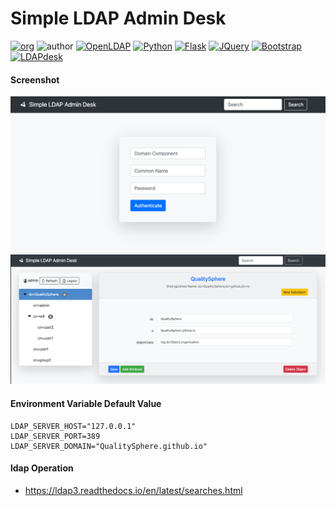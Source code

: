 # Simple LDAP Admin Desk

[![org](https://img.shields.io/static/v1?style=for-the-badge&label=org&message=Assurance%20Sphere&color=ff582c)](https://will.bowxeon.com)
![author](https://img.shields.io/static/v1?style=for-the-badge&label=author&message=v.stone@163.com&color=blue)
[![OpenLDAP](https://img.shields.io/static/v1?style=for-the-badge&logo=slapd&label=OpenLDAP&message=2.4&color=cb1b49)](https://www.openldap.org/doc/admin24/)
[![Python](https://img.shields.io/static/v1?style=for-the-badge&logo=python&label=Python&message=3.8&color=306ba1)](https://docs.python.org/release/3.8.11/)
[![Flask](https://img.shields.io/static/v1?style=for-the-badge&logo=flask&label=Flask&message=1.1&color=d4d4d4)](https://flask.palletsprojects.com/en/1.1.x/)
[![JQuery](https://img.shields.io/static/v1?style=for-the-badge&logo=jquery&label=jquery&message=3.6&color=d4d4d4)](https://api.jquery.com/)
[![Bootstrap](https://img.shields.io/static/v1?style=for-the-badge&logo=bootstrap&label=bootstrap&message=4.6&color=6e48aa)](https://v4.bootcss.com/docs/getting-started/introduction/)
[![LDAPdesk](https://img.shields.io/static/v1?style=for-the-badge&logo=docker&label=docker&message=bxwill/ldapdesk&color=2496ED)](https://hub.docker.com/r/bxwill/ldapdesk)

#### Screenshot
![](app/static/img/LDAPdesk_Login.png)
![](app/static/img/LDAPdesk_main.png)

#### Environment Variable Default Value

```text
LDAP_SERVER_HOST="127.0.0.1"
LDAP_SERVER_PORT=389
LDAP_SERVER_DOMAIN="QualitySphere.github.io"
```

#### ldap Operation

- https://ldap3.readthedocs.io/en/latest/searches.html
